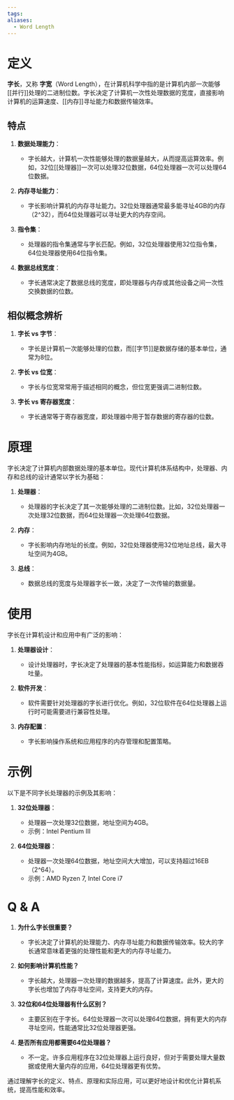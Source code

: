 ```yaml
---
tags: 
aliases:
  - Word Length
---
```


# 定义

**字长**，又称 **字宽**（Word Length），在计算机科学中指的是计算机内部一次能够[[并行]]处理的二进制位数。字长决定了计算机一次性处理数据的宽度，直接影响计算机的运算速度、[[内存]]寻址能力和数据传输效率。

## 特点

1. **数据处理能力**：
   - 字长越大，计算机一次性能够处理的数据量越大，从而提高运算效率。例如，32位[[处理器]]一次可以处理32位数据，64位处理器一次可以处理64位数据。

2. **内存寻址能力**：
   - 字长影响计算机的内存寻址能力。32位处理器通常最多能寻址4GB的内存（2^32），而64位处理器可以寻址更大的内存空间。

3. **指令集**：
   - 处理器的指令集通常与字长匹配。例如，32位处理器使用32位指令集，64位处理器使用64位指令集。

4. **数据总线宽度**：
   - 字长通常决定了数据总线的宽度，即处理器与内存或其他设备之间一次性交换数据的位数。

## 相似概念辨析

1. **字长 vs 字节**：
   - 字长是计算机一次能够处理的位数，而[[字节]]是数据存储的基本单位，通常为8位。

2. **字长 vs 位宽**：
   - 字长与位宽常常用于描述相同的概念，但位宽更强调二进制位数。

3. **字长 vs 寄存器宽度**：
   - 字长通常等于寄存器宽度，即处理器中用于暂存数据的寄存器的位数。

# 原理

字长决定了计算机内部数据处理的基本单位。现代计算机体系结构中，处理器、内存和总线的设计通常以字长为基础：

1. **处理器**：
   - 处理器的字长决定了其一次能够处理的二进制位数。比如，32位处理器一次处理32位数据，而64位处理器一次处理64位数据。

2. **内存**：
   - 字长影响内存地址的长度。例如，32位处理器使用32位地址总线，最大寻址空间为4GB。

3. **总线**：
   - 数据总线的宽度与处理器字长一致，决定了一次传输的数据量。

# 使用

字长在计算机设计和应用中有广泛的影响：

1. **处理器设计**：
   - 设计处理器时，字长决定了处理器的基本性能指标，如运算能力和数据吞吐量。

2. **软件开发**：
   - 软件需要针对处理器的字长进行优化。例如，32位软件在64位处理器上运行时可能需要进行兼容性处理。

3. **内存配置**：
   - 字长影响操作系统和应用程序的内存管理和配置策略。

# 示例

以下是不同字长处理器的示例及其影响：

1. **32位处理器**：
   - 处理器一次处理32位数据，地址空间为4GB。
   - 示例：Intel Pentium III

2. **64位处理器**：
   - 处理器一次处理64位数据，地址空间大大增加，可以支持超过16EB（2^64）。
   - 示例：AMD Ryzen 7, Intel Core i7

# Q & A

1. **为什么字长很重要？**
   - 字长决定了计算机的处理能力、内存寻址能力和数据传输效率。较大的字长通常意味着更强的处理性能和更大的内存寻址能力。

2. **如何影响计算机性能？**
   - 字长越大，处理器一次处理的数据越多，提高了计算速度。此外，更大的字长也增加了内存寻址空间，支持更大的内存。

3. **32位和64位处理器有什么区别？**
   - 主要区别在于字长。64位处理器一次可以处理64位数据，拥有更大的内存寻址空间，性能通常比32位处理器更强。

4. **是否所有应用都需要64位处理器？**
   - 不一定。许多应用程序在32位处理器上运行良好，但对于需要处理大量数据或使用大量内存的应用，64位处理器更有优势。

通过理解字长的定义、特点、原理和实际应用，可以更好地设计和优化计算机系统，提高性能和效率。